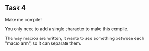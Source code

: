 ## Task 4

Make me compile!

<div class="hint">
  You only need to add a single character to make this compile.

  The way macros are written, it wants to see something between each "macro arm", so it can separate them.
</div>
